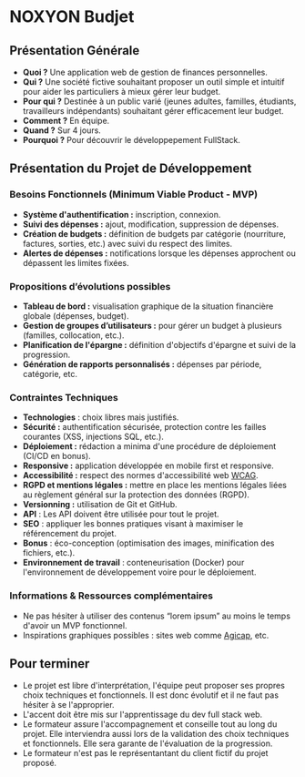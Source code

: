 # NOXYON Budjet

## Présentation Générale

- **Quoi ?** Une application web de gestion de finances personnelles.
- **Qui ?** Une société fictive souhaitant proposer un outil simple et intuitif pour aider les particuliers à mieux gérer leur budget.
- **Pour qui ?** Destinée à un public varié (jeunes adultes, familles, étudiants, travailleurs indépendants) souhaitant gérer efficacement leur budget.
- **Comment ?** En équipe.
- **Quand ?** Sur 4 jours.
- **Pourquoi ?** Pour découvrir le développepement FullStack.

## Présentation du Projet de Développement

### Besoins Fonctionnels (Minimum Viable Product - MVP)

- **Système d'authentification :** inscription, connexion.
- **Suivi des dépenses :** ajout, modification, suppression de dépenses.
- **Création de budgets :** définition de budgets par catégorie (nourriture, factures, sorties, etc.) avec suivi du respect des limites.
- **Alertes de dépenses :** notifications lorsque les dépenses approchent ou dépassent les limites fixées.

### Propositions d’évolutions possibles

- **Tableau de bord :** visualisation graphique de la situation financière globale (dépenses, budget).
- **Gestion de groupes d’utilisateurs :** pour gérer un budget à plusieurs (familles, collocation, etc.).
- **Planification de l'épargne :** définition d'objectifs d'épargne et suivi de la progression.
- **Génération de rapports personnalisés :** dépenses par période, catégorie, etc.

### Contraintes Techniques

- **Technologies** : choix libres mais justifiés.
- **Sécurité :** authentification sécurisée, protection contre les failles courantes (XSS, injections SQL, etc.).
- **Déploiement :** rédaction a minima d'une procédure de déploiement (CI/CD en bonus).
- **Responsive :** application développée en mobile first et responsive.
- **Accessibilité :** respect des normes d'accessibilité web [WCAG](https://www.w3.org/Translations/WCAG20-fr/).
- **RGPD et mentions légales :** mettre en place les mentions légales liées au règlement général sur la protection des données (RGPD).
- **Versionning :** utilisation de Git et GitHub.
- **API** : Les API doivent être utilisée pour tout le projet.
- **SEO** : appliquer les bonnes pratiques visant à maximiser le référencement du projet.
- **Bonus** : éco-conception (optimisation des images, minification des fichiers, etc.).
- **Environnement de travail** : conteneurisation (Docker) pour l'environnement de développement voire pour le déploiement.
  
### Informations & Ressources complémentaires

- Ne pas hésiter à utiliser des contenus “lorem ipsum” au moins le temps d'avoir un MVP fonctionnel.
- Inspirations graphiques possibles : sites web comme [Agicap](https://agicap.com/fr/), etc.

## Pour terminer

- Le projet est libre d'interprétation, l'équipe peut proposer ses propres choix techniques et fonctionnels. Il est donc évolutif et il ne faut pas hésiter à se l'approprier.
- L'accent doit être mis sur l'apprentissage du dev full stack web.
- Le formateur assure l'accompagnement et conseille tout au long du projet. Elle interviendra aussi lors de la validation des choix techniques et fonctionnels. Elle sera garante de l'évaluation de la progression.
- Le formateur n'est pas le représentantant du client fictif du projet proposé.


